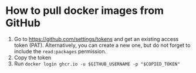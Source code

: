 # How to pull docker images from GitHub

1. Go to <https://github.com/settings/tokens> and get an existing access token (PAT). Alternatively, you can create a new one, but do not forget to include the `read:packages` permission.
1. Copy the token
1. Run `docker login ghcr.io -u $GITHUB_USERNAME -p "$COPIED_TOKEN"`
